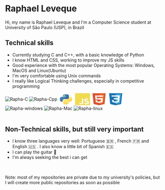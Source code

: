 # Raphael Leveque
Hi, my name is Raphael Leveque and I'm a Computer Science student at University of São Paulo (USP), in Brazil

## Technical skills
- Currently studying C and C++, with a basic knowledge of Python
- I know HTML and CSS, working to improve my JS skills
- Good experience with the most popular Operating Systems: Windows, MacOS and Linux(Ubuntu)
- I'm very comfortable using Unix commands
- I really like Logical Thinking challenges, especially in competitive programming

<div style="display: inline_block">
  
  <img align="center" alt="Rapha-C" height="40" width="50" src="https://cdn.jsdelivr.net/gh/devicons/devicon/icons/c/c-original.svg">
  <img align="center" alt="Rapha-Cpp" height="40" width="50" src="https://cdn.jsdelivr.net/gh/devicons/devicon/icons/cplusplus/cplusplus-original.svg">
  <img align="center" alt="Rapha-Python" height="40" width="50" src="https://raw.githubusercontent.com/devicons/devicon/master/icons/python/python-original.svg">
  <img align="center" alt="Rapha-Js" height="40" width="50" src="https://raw.githubusercontent.com/devicons/devicon/master/icons/javascript/javascript-plain.svg">
  <img align="center" alt="Rapha-HTML" height="40" width="50" src="https://raw.githubusercontent.com/devicons/devicon/master/icons/html5/html5-original.svg">
  <img align="center" alt="Rapha-CSS" height="40" width="50" src="https://raw.githubusercontent.com/devicons/devicon/master/icons/css3/css3-original.svg">
  <img align="center" alt="Rapha-windows" height="40" width="50" src="https://cdn.jsdelivr.net/gh/devicons/devicon/icons/windows8/windows8-original.svg">
  <img align="center" alt="Rapha-Mac" height="40" width="50" src="https://cdn.jsdelivr.net/gh/devicons/devicon/icons/apple/apple-original.svg">
  <img align="center" alt="Rapha-linux" height="40" width="50" src="https://cdn.jsdelivr.net/gh/devicons/devicon/icons/linux/linux-original.svg">

</div><br>


## Non-Technical skills, but still very important
- I know three languages very well: Portuguese 🇧🇷 , French 🇫🇷 and English 🇺🇸 . I also know a little bit of Spanish 🇪🇸
- I can play the guitar 🎸
- I'm always seeking the best i can get



<br><br>
Note: most of my repositories are private due to my university's policies, but I will create more public repositories as soon as possible
